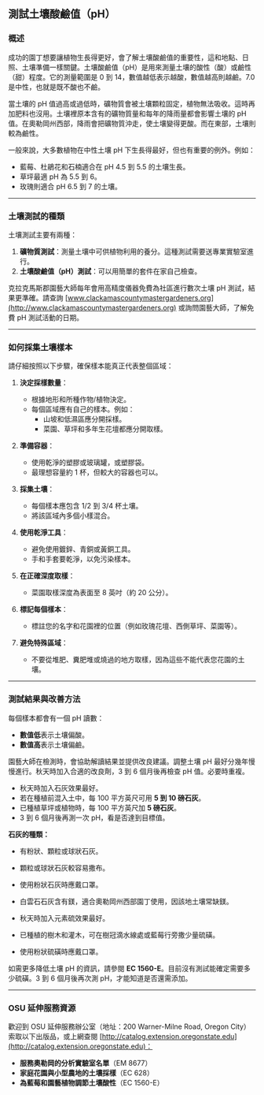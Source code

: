 ## 測試土壤酸鹼值（pH）

### 概述

成功的園丁想要讓植物生長得更好，會了解土壤酸鹼值的重要性，這和地點、日照、土壤準備一樣關鍵。土壤酸鹼值（pH）是用來測量土壤的酸性（酸）或鹼性（甜）程度。它的測量範圍是 0 到 14，數值越低表示越酸，數值越高則越鹼。7.0 是中性，也就是既不酸也不鹼。

當土壤的 pH 值過高或過低時，礦物質會被土壤顆粒固定，植物無法吸收。這時再加肥料也沒用。土壤裡原本含有的礦物質量和每年的降雨量都會影響土壤的 pH 值。在奧勒岡州西部，降雨會把礦物質沖走，使土壤變得更酸。而在東部，土壤則較為鹼性。

一般來說，大多數植物在中性土壤 pH 下生長得最好，但也有重要的例外。例如：

- 藍莓、杜鵑花和石楠適合在 pH 4.5 到 5.5 的土壤生長。
- 草坪最適 pH 為 5.5 到 6。
- 玫瑰則適合 pH 6.5 到 7 的土壤。

---

### 土壤測試的種類

土壤測試主要有兩種：

1. **礦物質測試**：測量土壤中可供植物利用的養分。這種測試需要送專業實驗室進行。
2. **土壤酸鹼值（pH）測試**：可以用簡單的套件在家自己檢查。

克拉克馬斯郡園藝大師每年會用高精度儀器免費為社區進行數次土壤 pH 測試，結果更準確。請查詢 [www.clackamascountymastergardeners.org](http://www.clackamascountymastergardeners.org) 或詢問園藝大師，了解免費 pH 測試活動的日期。

---

### 如何採集土壤樣本

請仔細按照以下步驟，確保樣本能真正代表整個區域：

1. **決定採樣數量**：
   - 根據地形和所種作物/植物決定。
   - 每個區域應有自己的樣本。例如：
     - 山坡和低濕區應分開採樣。
     - 菜園、草坪和多年生花壇都應分開取樣。

2. **準備容器**：
   - 使用乾淨的塑膠或玻璃罐，或塑膠袋。
   - 最理想容量約 1 杯，但較大的容器也可以。

3. **採集土壤**：
   - 每個樣本應包含 1/2 到 3/4 杯土壤。
   - 將該區域內多個小樣混合。

4. **使用乾淨工具**：
   - 避免使用鍍鋅、青銅或黃銅工具。
   - 手和手套要乾淨，以免污染樣本。

5. **在正確深度取樣**：
   - 菜園取樣深度為表面至 8 英吋（約 20 公分）。

6. **標記每個樣本**：
   - 標註您的名字和花園裡的位置（例如玫瑰花壇、西側草坪、菜園等）。

7. **避免特殊區域**：
   - 不要從堆肥、糞肥堆或燒過的地方取樣，因為這些不能代表您花園的土壤。

---

### 測試結果與改善方法

每個樣本都會有一個 pH 讀數：

- **數值低**表示土壤偏酸。
- **數值高**表示土壤偏鹼。

園藝大師在檢測時，會協助解讀結果並提供改良建議。調整土壤 pH 最好分幾年慢慢進行。秋天時加入合適的改良劑，3 到 6 個月後再檢查 pH 值。必要時重複。


- 秋天時加入石灰效果最好。
- 若在種植前混入土中，每 100 平方英尺可用 **5 到 10 磅石灰**。
- 已種植草坪或植物時，每 100 平方英尺加 **5 磅石灰**。
- 3 到 6 個月後再測一次 pH，看是否達到目標值。

**石灰的種類：**

- 有粉狀、顆粒或球狀石灰。
- 顆粒或球狀石灰較容易撒布。
- 使用粉狀石灰時應戴口罩。
- 白雲石石灰含有鎂，適合奧勒岡州西部園丁使用，因該地土壤常缺鎂。


- 秋天時加入元素硫效果最好。
- 已種植的樹木和灌木，可在樹冠滴水線處或藍莓行旁撒少量硫磺。
- 使用粉狀硫磺時應戴口罩。

如需更多降低土壤 pH 的資訊，請參閱 **EC 1560-E**。目前沒有測試能確定需要多少硫磺。3 到 6 個月後再次測 pH，才能知道是否還需添加。

---

### OSU 延伸服務資源

歡迎到 OSU 延伸服務辦公室（地址：200 Warner-Milne Road, Oregon City）索取以下出版品，或上網查閱 [http://catalog.extension.oregonstate.edu](http://catalog.extension.oregonstate.edu)：

- **服務奧勒岡的分析實驗室名單**（EM 8677）
- **家庭花園與小型農地的土壤採樣**（EC 628）
- **為藍莓和園藝植物調節土壤酸性**（EC 1560-E）

